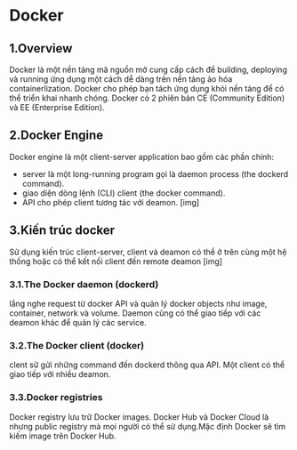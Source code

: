# Docker 
## 1.Overview
Docker là một nền tảng mã nguồn mở cung cấp cách để building, deploying và running ứng dụng một cách dễ dàng trên nền tảng ảo hóa containerlization. Docker cho phép bạn tách ứng dụng khỏi nền tảng để có thể triển khai nhanh chóng.  Docker có 2 phiên bản CE (Community Edition) và EE (Enterprise Edition).
## 2.Docker Engine
Docker engine là một client-server application bao gồm các phần chính:
- server là một long-running program gọi là daemon process (the dockerd command).
- giao diện dòng lệnh (CLI) client (the docker command).
- API cho phép client tương tác với deamon.
[img]
## 3.Kiến trúc docker
Sử dụng kiến trúc client-server, client và deamon có thể ở trên cùng một hệ thống hoặc có thể kết nối client đến remote deamon
[img]
### 3.1.The Docker daemon (dockerd) 
lắng nghe request từ docker API và quản lý docker objects như image, container, network và volume. Daemon cũng có thể giao tiếp với các deamon khác để quản lý các service.
### 3.2.The Docker client (docker) 
clent sữ gửi những command đến dockerd thông qua API. Một client có thể giao tiếp với nhiều deamon.
### 3.3.Docker registries
Docker registry lưu trữ Docker images. Docker Hub và Docker Cloud là nhưng public registry mà mọi người có thể sử dụng.Mặc định Docker sẽ tìm kiếm image trên Docker Hub.

